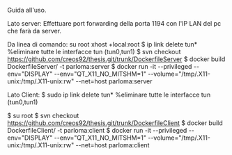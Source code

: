 Guida all'uso.

Lato server:
Effettuare port forwarding della porta 1194 con l'IP LAN del pc che farà da server.

Da linea di comando:
 su root 
 xhost +local:root 
$ ip link delete tun* %eliminare tutte le interfacce tun (tun0,tun1)
$ svn checkout https://github.com/creos92/thesis.git/trunk/DockerfileServer
$ docker build DockerfileServer/ -t parloma:server
$ docker run -it --privileged --env="DISPLAY" --env="QT_X11_NO_MITSHM=1" --volume="/tmp/.X11-unix:/tmp/.X11-unix:rw" --net=host parloma:server



Lato Client:
$ sudo ip link delete tun* %eliminare tutte le interfacce tun (tun0,tun1)

$ su root 
$ svn checkout https://github.com/creos92/thesis.git/trunk/DockerfileClient
$ docker build DockerfileClient/ -t parloma:client
$ docker run -it --privileged --env="DISPLAY" --env="QT_X11_NO_MITSHM=1" --volume="/tmp/.X11-unix:/tmp/.X11-unix:rw" --net=host parloma:client
